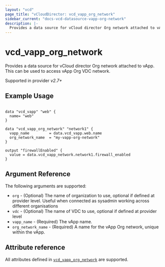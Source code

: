 ```yaml
---
layout: "vcd"
page_title: "vCloudDirector: vcd_vapp_org_network"
sidebar_current: "docs-vcd-datasource-vapp-org-network"
description: |-
  Provides a data source for vCloud director Org network attached to vApp. This can be used to access vApp Org network.
---
```


# vcd\_vapp\_org\_network

Provides a data source for vCloud director Org network attached to vApp. This can be used to access vApp Org VDC network.

Supported in provider *v2.7+*

## Example Usage

```hcl

data "vcd_vapp" "web" {
  name= "web"
}

data "vcd_vapp_org_network" "network1" {
  vapp_name         = data.vcd_vapp.web.name
  org_network_name  = "my-vapp-org-network"
}

output "firewallEnabled" {
  value = data.vcd_vapp_network.network1.firewall_enabled
}
```

## Argument Reference

The following arguments are supported:

* `org` - (Optional) The name of organization to use, optional if defined at provider level. Useful when connected as sysadmin working across different organisations
* `vdc` - (Optional) The name of VDC to use, optional if defined at provider level
* `vapp_name` - (Required) The vApp name.
* `org_network_name` - (Required) A name for the vApp Org network, unique within the vApp.

## Attribute reference

All attributes defined in [`vcd_vapp_org_network`](/docs/providers/vcd/r/vapp_org_network.html#attribute-reference) are supported.

